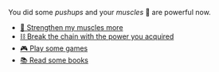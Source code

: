  You did some *pushups* and your *muscles* 💪 are powerful now. 

- [🔋 Strengthen my muscles more](0-DA.md)
- [⛓️ Break the chain with the power you acquired](0-DB.md)
- [🎮 Play some games](0-BB.md)
- [📚 Read some books](0-DD.md)
